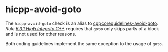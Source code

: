 hicpp-avoid-goto
================

The `hicpp-avoid-goto` check is an alias to
[cppcoreguidelines-avoid-goto](https://clang.llvm.org/extra/clang-tidy/checks/cppcoreguidelines-avoid-goto.html)*.
Rule
[6.3.1 High Integrity C++](http://www.codingstandard.com/rule/6-3-1-ensure-that-the-labels-for-a-jump-statement-or-a-switch-condition-appear-later-in-the-same-or-an-enclosing-block/)*
requires that `goto` only skips parts of a block and is not used for
other reasons.

Both coding guidelines implement the same exception to the usage of
`goto`.
